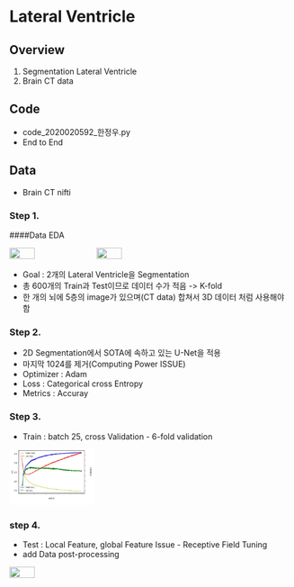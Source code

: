 # Lateral Ventricle

## Overview
 1. Segmentation Lateral Ventricle
 2. Brain CT data

## Code
 - code_2020020592_한정우.py
 - End to End

## Data
 - Brain CT nifti

### Step 1. 
####Data EDA

<img src="img/Brain_Train.jpg" width="30%" height="30%">
<img src="img/Brain_Test.jpg" width="30%" height="30%">

 - Goal : 2개의 Lateral Ventricle을 Segmentation
 - 총 600개의 Train과 Test이므로 데이터 수가 적음 -> K-fold
 - 한 개의 뇌에 5층의 image가 있으며(CT data) 합쳐서 3D 데이터 처럼 사용해야 함

### Step 2.
 - 2D Segmentation에서 SOTA에 속하고 있는 U-Net을 적용
 - 마지막 1024를 제거(Computing Power ISSUE)
 - Optimizer : Adam
 - Loss : Categorical cross Entropy
 - Metrics : Accuray

### Step 3.
 - Train : batch 25, cross Validation - 6-fold validation

<img src="img/result.jpg" width="30%" height="30%">

### step 4.
 - Test : Local Feature, global Feature Issue - Receptive Field Tuning
 - add Data post-processing

<img src="img/test.jpg" width="30%" height="30%">